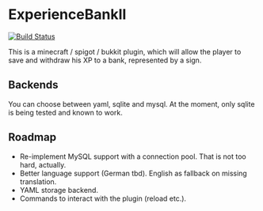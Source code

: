# ExperienceBankII

[![Build Status](https://travis-ci.org/boy0001/ExperienceBankII.svg?branch=master)](https://travis-ci.org/boy0001/ExperienceBankII)

This is a minecraft / spigot / bukkit plugin, which will allow the player to save and
withdraw his XP to a bank, represented by a sign.

## Backends
You can choose between yaml, sqlite and mysql. At the moment, only sqlite is being tested and known to work.

## Roadmap
* Re-implement MySQL support with a connection pool. That is not too hard, actually.
* Better language support (German tbd). English as fallback on missing translation.
* YAML storage backend.
* Commands to interact with the plugin (reload etc.).

